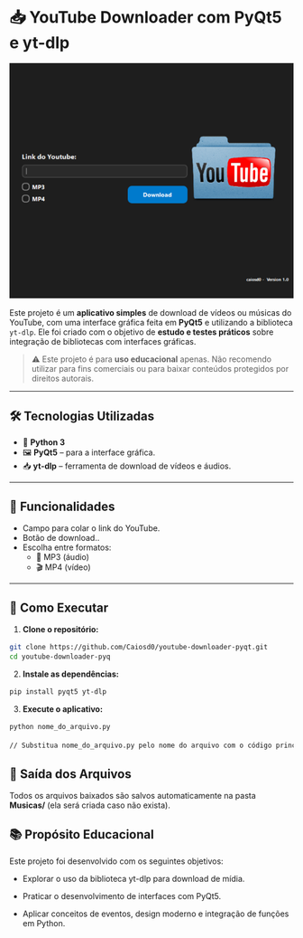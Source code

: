 # 📥 YouTube Downloader com PyQt5 e yt-dlp

![Interface do Aplicativo](./LayoutApp.png)

Este projeto é um **aplicativo simples** de download de vídeos ou músicas do YouTube, com uma interface gráfica feita em **PyQt5** e utilizando a biblioteca `yt-dlp`. Ele foi criado com o objetivo de **estudo e testes práticos** sobre integração de bibliotecas com interfaces gráficas.

> ⚠️ Este projeto é para **uso educacional** apenas. Não recomendo utilizar para fins comerciais ou para baixar conteúdos protegidos por direitos autorais.

---

## 🛠️ Tecnologias Utilizadas

- 🐍 **Python 3**
- 🖼️ **PyQt5** – para a interface gráfica.
- 📥 **yt-dlp** – ferramenta de download de vídeos e áudios.

---

## 🎨 Funcionalidades

- Campo para colar o link do YouTube.
- Botão de download..
- Escolha entre formatos:
  - 🎵 MP3 (áudio)
  - 🎬 MP4 (vídeo)

---

## 🚀 Como Executar

1. **Clone o repositório:**

```bash
git clone https://github.com/Caiosd0/youtube-downloader-pyqt.git
cd youtube-downloader-pyq
```

2. **Instale as dependências:**

```bash
pip install pyqt5 yt-dlp
```

3. **Execute o aplicativo:**

```bash
python nome_do_arquivo.py 

// Substitua nome_do_arquivo.py pelo nome do arquivo com o código principal.
```

## 📁 Saída dos Arquivos

Todos os arquivos baixados são salvos automaticamente na pasta **Musicas/** (ela será criada caso não exista).

## 📚 Propósito Educacional
Este projeto foi desenvolvido com os seguintes objetivos:

- Explorar o uso da biblioteca yt-dlp para download de mídia.

- Praticar o desenvolvimento de interfaces com PyQt5.

- Aplicar conceitos de eventos, design moderno e integração de funções em Python.